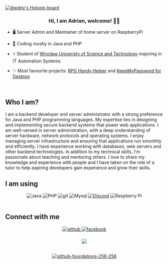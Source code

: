   [![@eddy's Holopin board](https://holopin.io/api/user/board?user=eddy)](https://holopin.io/@eddy)
### <div align="center">Hi, I am Adrian, welcome! 👨‍💻</div>

- 🖥️ Server Admin and Maintainer of home server on RaspberryPi
  

- 🌱 Coding mostly in Java and PHP
  

- ⚡ Student of [Wrocław Univeristy of Science and Technology](https://pwr.edu.pl/en/) majoring in IT Automation Systems


- ✨ Most favourite projects: [RPG Handy Helper](https://github.com/xEdziu/RPG-Handy-Helper) and [KeepMyPassword for Desktop](https://github.com/xEdziu/KeepMyPassword-Desktop)
  

<br/>

## Who I am?

I am a backend developer and server administrator with a strong preference for Java and PHP programming languages. My expertise lies in designing and implementing secure backend systems that power web applications. I am well-versed in server administration, with a deep understanding of server hardware, network protocols and operating systems. I enjoy managing server infrastructure and ensuring that applications run smoothly and efficiently. I have experience working with databases, web servers and other backend technologies. In addition to my technical skills, I'm passionate about teaching and mentoring others. I love to share my knowledge and experience with people and I have taken on the role of a tutor to help aspiring developers gain experience and grow their skills. 

## I am using
<div align="center">
  <img alt="Java" src="https://img.shields.io/badge/Java-ED8B00?style=for-the-badge&logo=java&logoColor=white" />
  <img alt="PHP" src="https://img.shields.io/badge/PHP-777BB4?style=for-the-badge&logo=php&logoColor=white" />
  <img alt="git" src="https://img.shields.io/badge/-Git-F05032?style=for-the-badge&logo=git&logoColor=white" />
  <img alt="Mysql" src="https://img.shields.io/badge/MySQL-00000F?style=for-the-badge&logo=mysql&logoColor=white" />
  <a href="https://discordapp.com/users/240841326386610177/"><img alt="Discord" src="https://img.shields.io/badge/Discord-7289DA?style=for-the-badge&logo=discord&logoColor=white" /></a>
  <img alt="Raspberry Pi" src="https://img.shields.io/badge/Raspberry Pi 5-A22846?style=for-the-badge&logo=raspberrypi&logoColor=white" />
</div>

<br/>  


## Connect with me  
<div align="center">
<a href="https://github.com/xEdziu" target="_blank">
<img src=https://img.shields.io/badge/github-%2324292e.svg?&style=for-the-badge&logo=github&logoColor=white alt=github style="margin-bottom: 5px;" />
</a>
</a>
<a href="https://www.facebook.com/adrian.goral.6" target="_blank">
<img src=https://img.shields.io/badge/facebook-%232E87FB.svg?&style=for-the-badge&logo=facebook&logoColor=white alt=facebook style="margin-bottom: 5px;" />
</a>  
</div>
<br/> 
<div align="center">
            <a href="https://github.com/sponsors/xEdziu" target="_blank" style="display: inline-block;">
                <img
                    src="https://img.shields.io/badge/Sponsor-Github-d360a3"
                    align="center"
                />
            </a></div>
<br />

<div align="center">
  
[![github-foundations-256-256](https://github.com/user-attachments/assets/61b1a972-2d8b-4f6d-bd69-65213d3daf97)](https://www.credly.com/badges/62ce5b2a-251d-4700-8056-b77a4fe33390/)

</div>
  


